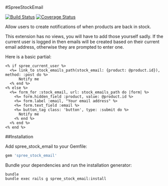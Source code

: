 #SpreeStockEmail

[![Build Status](https://travis-ci.org/tiagoamaro/spree_stock_email.png?branch=2-1-stable)](https://travis-ci.org/tiagoamaro/spree_stock_email)
[![Coverage Status](https://coveralls.io/repos/tiagoamaro/spree_stock_email/badge.png?branch=2-1-stable)](https://coveralls.io/r/tiagoamaro/spree_stock_email?branch=2-1-stable)

Allow users to create notifications of when products are back in stock.

This extension has no views, you will have to add those yourself sadly. If the current user is logged in then emails will be created based on their current email address, otherwise they are prompted to enter one.

Here is a basic partial:

```erb
<% if spree_current_user %>
  <%= link_to stock_emails_path(stock_email: {product: @product.id}), method: :post do %>
      Notify me
  <% end %>
<% else %>
  <%= form_for :stock_email, url: stock_emails_path do |form| %>
    <%= form.hidden_field :product, value: @product.id %>
    <%= form.label :email, "Your email address" %>
    <%= form.text_field :email %>
    <%= button_tag class: 'button', type: :submit do %>
      Notify me
    <% end %>
  <% end %>
<% end %>
```

##Installation

Add spree_stock_email to your Gemfile:

```ruby
gem 'spree_stock_email'
```

Bundle your dependencies and run the installation generator:

```shell
bundle
bundle exec rails g spree_stock_email:install
```
